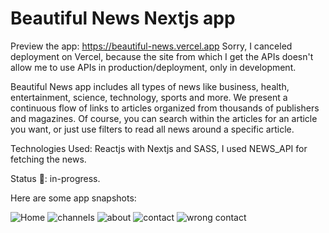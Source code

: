 # Beautiful News Nextjs app

Preview the app: https://beautiful-news.vercel.app
Sorry, I canceled deployment on Vercel, because the site from which I get the APIs doesn't allow me to use APIs in production/deployment, only in development.

Beautiful News app includes all types of news like business, health, entertainment, science, technology, sports and more. We present a continuous flow of links to articles organized from thousands of publishers and magazines.
Of course, you can search within the articles for an article you want, or just use filters to read all news around a specific article. 

Technologies Used:
Reactjs with Nextjs and SASS, I used NEWS_API for fetching the news.

Status 📶: in-progress.

Here are some app snapshots:

![Home](https://user-images.githubusercontent.com/98362185/227792120-5fc52816-340e-412f-8419-33dc77e1696b.png)
![channels](https://user-images.githubusercontent.com/98362185/227792209-238a3124-1abf-4dab-979e-c2bf076e4c91.png)
![about](https://user-images.githubusercontent.com/98362185/227792220-551da266-f647-479d-9fa1-adf513055266.png)
![contact](https://user-images.githubusercontent.com/98362185/227792207-51ba3b8d-832b-45b1-acaa-ace5b6625831.png)
![wrong contact](https://user-images.githubusercontent.com/98362185/227792206-6016c6e2-2597-4cc1-a9ef-22d8dac39500.png)

